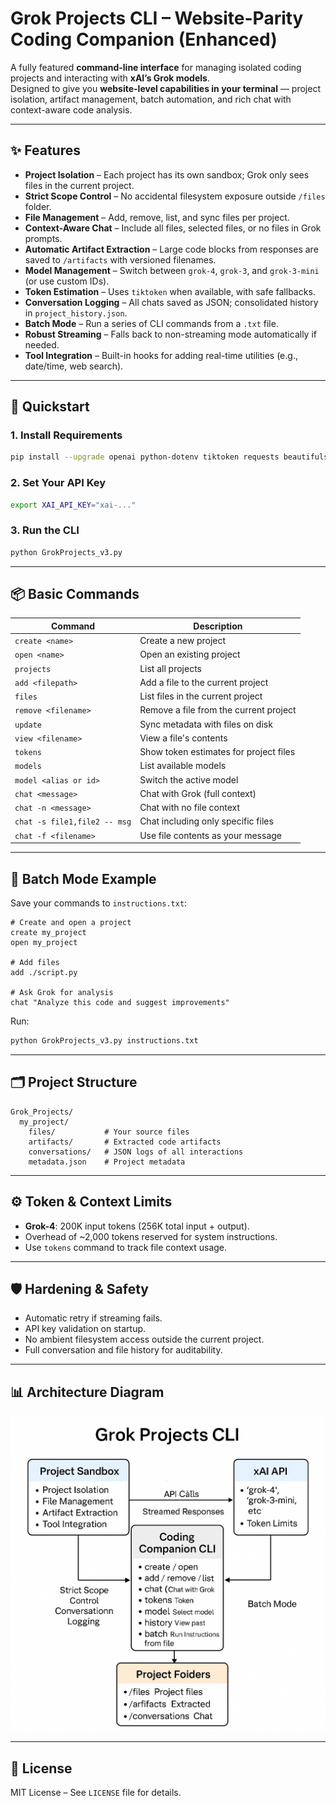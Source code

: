 # Grok Projects CLI – Website-Parity Coding Companion (Enhanced)

A fully featured **command-line interface** for managing isolated coding projects and interacting with **xAI’s Grok models**.  
Designed to give you **website-level capabilities in your terminal** — project isolation, artifact management, batch automation, and rich chat with context-aware code analysis.

---

## ✨ Features

- **Project Isolation** – Each project has its own sandbox; Grok only sees files in the current project.
- **Strict Scope Control** – No accidental filesystem exposure outside `/files` folder.
- **File Management** – Add, remove, list, and sync files per project.
- **Context-Aware Chat** – Include all files, selected files, or no files in Grok prompts.
- **Automatic Artifact Extraction** – Large code blocks from responses are saved to `/artifacts` with versioned filenames.
- **Model Management** – Switch between `grok-4`, `grok-3`, and `grok-3-mini` (or use custom IDs).
- **Token Estimation** – Uses `tiktoken` when available, with safe fallbacks.
- **Conversation Logging** – All chats saved as JSON; consolidated history in `project_history.json`.
- **Batch Mode** – Run a series of CLI commands from a `.txt` file.
- **Robust Streaming** – Falls back to non-streaming mode automatically if needed.
- **Tool Integration** – Built-in hooks for adding real-time utilities (e.g., date/time, web search).

---

## 🚀 Quickstart

### 1. Install Requirements
```bash
pip install --upgrade openai python-dotenv tiktoken requests beautifulsoup4
```

### 2. Set Your API Key
```bash
export XAI_API_KEY="xai-..."
```

### 3. Run the CLI
```bash
python GrokProjects_v3.py
```

---

## 📦 Basic Commands

| Command                        | Description |
|--------------------------------|-------------|
| `create <name>`                | Create a new project |
| `open <name>`                  | Open an existing project |
| `projects`                     | List all projects |
| `add <filepath>`               | Add a file to the current project |
| `files`                        | List files in the current project |
| `remove <filename>`            | Remove a file from the current project |
| `update`                       | Sync metadata with files on disk |
| `view <filename>`              | View a file's contents |
| `tokens`                       | Show token estimates for project files |
| `models`                       | List available models |
| `model <alias or id>`          | Switch the active model |
| `chat <message>`               | Chat with Grok (full context) |
| `chat -n <message>`            | Chat with no file context |
| `chat -s file1,file2 -- msg`    | Chat including only specific files |
| `chat -f <filename>`           | Use file contents as your message |

---

## 📜 Batch Mode Example

Save your commands to `instructions.txt`:
```text
# Create and open a project
create my_project
open my_project

# Add files
add ./script.py

# Ask Grok for analysis
chat "Analyze this code and suggest improvements"
```

Run:
```bash
python GrokProjects_v3.py instructions.txt
```

---

## 🗂 Project Structure

```
Grok_Projects/
  my_project/
    files/           # Your source files
    artifacts/       # Extracted code artifacts
    conversations/   # JSON logs of all interactions
    metadata.json    # Project metadata
```

---

## ⚙️ Token & Context Limits

- **Grok-4**: 200K input tokens (256K total input + output).
- Overhead of ~2,000 tokens reserved for system instructions.
- Use `tokens` command to track file context usage.

---

## 🛡 Hardening & Safety

- Automatic retry if streaming fails.
- API key validation on startup.
- No ambient filesystem access outside the current project.
- Full conversation and file history for auditability.

---

## 📊 Architecture Diagram

![Grok Projects CLI Architecture](GrokProjects_Architecture.png)

---

## 📄 License
MIT License – See `LICENSE` file for details.
